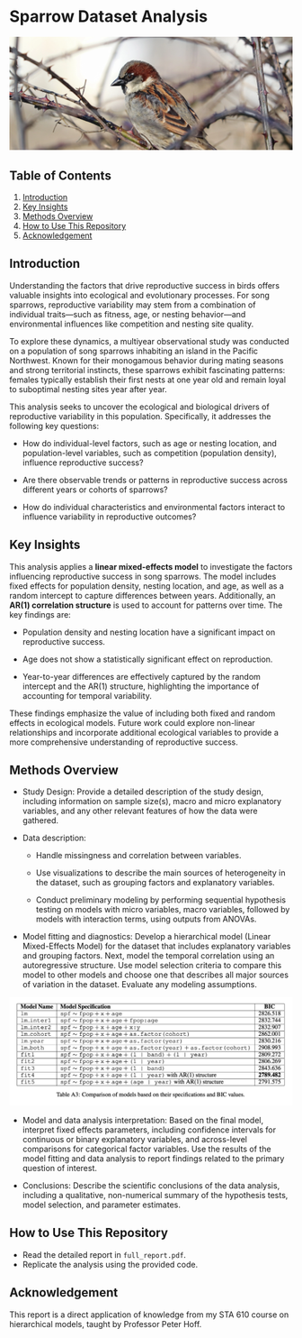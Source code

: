 # Sparrow Dataset Analysis

![](images/song_sparrow_1.jpg)

## Table of Contents
1. [Introduction](#introduction)
2. [Key Insights](#key-insights)
3. [Methods Overview](#methods-overview)
4. [How to Use This Repository](#how-to-use-this-repository)
5. [Acknowledgement](#acknowledgement)

## Introduction

Understanding the factors that drive reproductive success in birds offers valuable insights into ecological and evolutionary processes. For song sparrows, reproductive variability may stem from a combination of individual traits—such as fitness, age, or nesting behavior—and environmental influences like competition and nesting site quality.

To explore these dynamics, a multiyear observational study was conducted on a population of song sparrows inhabiting an island in the Pacific Northwest. Known for their monogamous behavior during mating seasons and strong territorial instincts, these sparrows exhibit fascinating patterns: females typically establish their first nests at one year old and remain loyal to suboptimal nesting sites year after year.

This analysis seeks to uncover the ecological and biological drivers of reproductive variability in this population. Specifically, it addresses the following key questions:

- How do individual-level factors, such as age or nesting location, and population-level variables, such as competition (population density), influence reproductive success?
    
- Are there observable trends or patterns in reproductive success across different years or cohorts of sparrows?
    
- How do individual characteristics and environmental factors interact to influence variability in reproductive outcomes?

## Key Insights

This analysis applies a **linear mixed-effects model** to investigate the factors influencing reproductive success in song sparrows. The model includes fixed effects for population density, nesting location, and age, as well as a random intercept to capture differences between years. Additionally, an **AR(1) correlation structure** is used to account for patterns over time. The key findings are:

- Population density and nesting location have a significant impact on reproductive success.
    
- Age does not show a statistically significant effect on reproduction.
    
- Year-to-year differences are effectively captured by the random intercept and the AR(1) structure, highlighting the importance of accounting for temporal variability.

These findings emphasize the value of including both fixed and random effects in ecological models. Future work could explore non-linear relationships and incorporate additional ecological variables to provide a more comprehensive understanding of reproductive success.

## Methods Overview

- Study Design: Provide a detailed description of the study design, including information on sample size(s), macro and micro explanatory variables, and any other relevant features of how the data were gathered.

- Data description: 

    - Handle missingness and correlation between variables.

    - Use visualizations to describe the main sources of heterogeneity in the dataset, such as grouping factors and explanatory variables.

    - Conduct preliminary modeling by performing sequential hypothesis testing on models with micro variables, macro variables, followed by models with interaction terms, using outputs from ANOVAs.  

- Model fitting and diagnostics: Develop a hierarchical model (Linear Mixed-Effects Model) for the dataset that includes explanatory variables and grouping factors. Next, model the temporal correlation using an autoregressive structure. Use model selection criteria to compare this model to other models and choose one that describes all major sources of variation in the dataset. Evaluate any modeling assumptions.

![](images/model_comparison.png)

- Model and data analysis interpretation: Based on the final model, interpret fixed effects parameters, including confidence intervals for continuous or binary explanatory variables, and across-level comparisons for categorical factor variables. Use the results of the model fitting and data analysis to report findings related to the primary question of interest.

- Conclusions:  Describe the scientific conclusions of the data analysis, including a qualitative, non-numerical summary of the hypothesis tests, model selection, and parameter estimates. 

## How to Use This Repository
   - Read the detailed report in `full_report.pdf`.
   - Replicate the analysis using the provided code.

## Acknowledgement
This report is a direct application of knowledge from my STA 610 course on hierarchical models, taught by Professor Peter Hoff.
